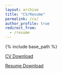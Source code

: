 ```yaml
---
layout: archive
title: "CV/Resume"
permalink: /cv/
author_profile: true
redirect_from:
  - /resume
---
```


{% include base_path %}

[CV Download](https://pragup.github.io/files/Prashant_CV.pdf)

[Resume Download](https://pragup.github.io/files/Prashant_Resume.pdf)  
